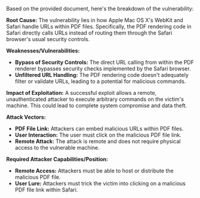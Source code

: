 Based on the provided document, here's the breakdown of the vulnerability:

**Root Cause:** The vulnerability lies in how Apple Mac OS X's WebKit and Safari handle URLs within PDF files. Specifically, the PDF rendering code in Safari directly calls URLs instead of routing them through the Safari browser's usual security controls.

**Weaknesses/Vulnerabilities:**
*   **Bypass of Security Controls:**  The direct URL calling from within the PDF renderer bypasses security checks implemented by the Safari browser.
*   **Unfiltered URL Handling:** The PDF rendering code doesn't adequately filter or validate URLs, leading to a potential for malicious commands.

**Impact of Exploitation:** A successful exploit allows a remote, unauthenticated attacker to execute arbitrary commands on the victim's machine. This could lead to complete system compromise and data theft.

**Attack Vectors:**
*   **PDF File Link:** Attackers can embed malicious URLs within PDF files.
*   **User Interaction:** The user must click on the malicious PDF file link.
*   **Remote Attack:** The attack is remote and does not require physical access to the vulnerable machine.

**Required Attacker Capabilities/Position:**
*   **Remote Access:** Attackers must be able to host or distribute the malicious PDF file.
*   **User Lure:**  Attackers must trick the victim into clicking on a malicious PDF file link within Safari.